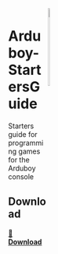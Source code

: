 <div style="width: 20%;"><img src="https://arduboy.com/b/wp-content/uploads/2017/02/arduboyplay.gif" align="right" style="width: 20%;" /></div>

# Arduboy-StartersGuide
Starters guide for programming games for the Arduboy console

## Download
[:floppy_disk: **Download**](https://github.com/StijnCaerts/Arduboy-StartersGuide/releases/latest/)
